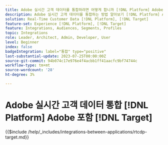 ```yaml
---
title: Adobe 실시간 고객 데이터를 통합하려면 어떻게 합니까 [!DNL Platform] Adobe 포함 [!DNL Target]?
description: Adobe 실시간 고객 데이터를 통합하는 방법 알아보기 [!DNL Platform] Adobe 포함 [!DNL Target].
solution: Real-Time Customer Data [!DNL Platform], [!DNL Target]
feature-set: Experience [!DNL Platform], [!DNL Target]
feature: Integrations, Audiences, Segments, Profiles
topic: Integrations
role: Leader, Architect, Admin, Developer, User
level: Beginner
index: false
badgeIntegration: label="통합" type="positive"
last-substantial-update: 2023-07-25T00:00:00Z
source-git-commit: 94b074c17e976e4f4acbb1ff41aacfc9bf74744c
workflow-type: tm+mt
source-wordcount: '28'
ht-degree: 3%

---
```



# Adobe 실시간 고객 데이터 통합 [!DNL Platform] Adobe 포함 [!DNL Target]

{{$include /help/_includes/integrations-between-applications/rtcdp-target.md}}
